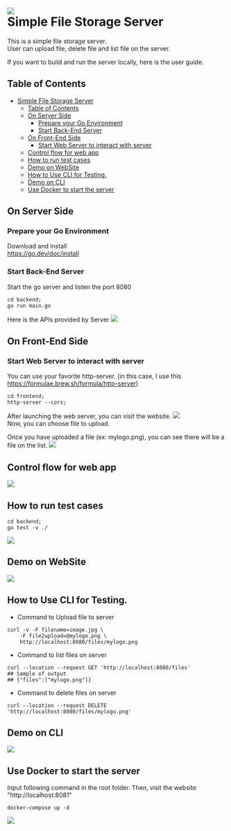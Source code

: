 ![](./frontend/images/icon-256.jpg)  
Simple File Storage Server
================================================

This is a simple file storage server.   
User can upload file,  delete file and list file on the server. 

If you want to build and run the server locally, here is the user guide. 

## Table of Contents
<!-- START doctoc generated TOC please keep comment here to allow auto update -->
<!-- DON'T EDIT THIS SECTION, INSTEAD RE-RUN doctoc TO UPDATE -->
- [Simple File Storage Server](#simple-file-storage-server)
  - [Table of Contents](#table-of-contents)
  - [On Server Side](#on-server-side)
    - [Prepare your Go Environment](#prepare-your-go-environment)
    - [Start Back-End Server](#start-back-end-server)
  - [On Front-End Side](#on-front-end-side)
    - [Start Web Server to interact with server](#start-web-server-to-interact-with-server)
  - [Control flow for web app](#control-flow-for-web-app)
  - [How to run test cases](#how-to-run-test-cases)
  - [Demo on WebSite](#demo-on-website)
  - [How to Use CLI for Testing.](#how-to-use-cli-for-testing)
  - [Demo on CLI](#demo-on-cli)
  - [Use Docker to start the server](#use-docker-to-start-the-server)
<!-- END doctoc generated TOC please keep comment here to allow auto update -->

## On Server Side
### Prepare your Go Environment
Download and install  
<https://go.dev/doc/install>  

### Start Back-End Server
Start the go server and listen the port 8080
```shell
cd backend;
go run main.go
```

Here is the APIs provided by Server 
![](./APIs.png)

## On Front-End Side
### Start Web Server to interact with server 
You can use your favorite http-server.
(in this case, I use this https://formulae.brew.sh/formula/http-server)
```
cd frontend;
http-server --cors;
```
After launching the web server, you can visit the website. 
![](./webpage.png)  
Now, you can choose file to upload.  

Once you have uploaded a file (ex: mylogo.png), 
you can see there will be a file on the list. 
![](./webpage_list.png)

## Control flow for web app
![](./control_flow_for_web_app.png)

## How to run test cases
```shell
cd backend; 
go test -v ./
```
![](./demo_testcases.png)

## Demo on WebSite
![](./demo_20211127.gif)

## How to Use CLI for Testing. 
- Command to Upload file to server 
```shell
curl -v -F filename=image.jpg \
    -F file2upload=@mylogo.png \
    http://localhost:8080/files/mylogo.png
```
- Command to list files on server
```shell
curl --location --request GET 'http://localhost:8080/files'
## Sample of output 
## {"files":["mylogo.png"]}
```
- Command to delete files on server 
```shell
curl --location --request DELETE 'http://localhost:8080/files/mylogo.png'
```
## Demo on CLI
![](./demo_cli.gif)

## Use Docker to start the server
Input following command in the root folder.
Then, visit the website "http://localhost:8081"
```shell
docker-compose up -d
```
![](./demo_docker-compose.gif)


